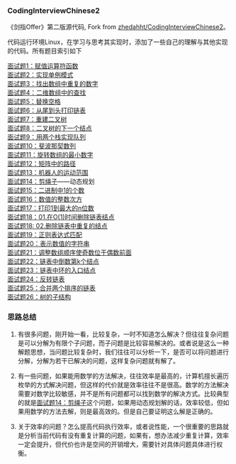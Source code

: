 ### CodingInterviewChinese2
《剑指Offer》第二版源代码, Fork from [zhedahht/CodingInterviewChinese2](https://github.com/zhedahht/CodingInterviewChinese2)。

代码运行环境Linux，在学习与思考其实现时，添加了一些自己的理解与其他实现的代码。所有题目索引如下

[面试题1：赋值运算符函数](./01_AssignmentOperator/AssignmentOperator.cpp)           
[面试题2：实现单例模式](./02_Singleton/singleton.cpp)                  
[面试题3：找出数组中重复的数字](./03_DuplicationInArray)        
[面试题4：二维数组中的查找](./04_FindInPartiallySortedMatrix/FindInPartiallySortedMatrix.cpp)           
[面试题5：替换空格](./05_ReplaceSpaces/ReplaceSpaces.cpp)           
[面试题6：从尾到头打印链表](./06_PrintListInReversedOrder/PrintListInReversedOrder.cpp)             
[面试题7：重建二叉树](./07_ConstructBinaryTree/ConstructBinaryTree.cpp)         
[面试题8：二叉树的下一个结点](./08_NextNodeInBinaryTrees/NextNodeInBinaryTrees.cpp)             
[面试题9：用两个栈实现队列](./09_QueueWithTwoStacks/QueueWithTwoStacks.cpp)             
[面试题10：斐波那契数列](./10_Fibonacci/Fibonacci.cpp)              
[面试题11：旋转数组的最小数字](./11_MinNumberInRotatedArray/MinNumberInRotatedArray.cpp)            
[面试题12：矩阵中的路径](./12_StringPathInMatrix/StringPathInMatrix.cpp)            
[面试题13：机器人的运动范围](./13_RobotMove/RobotMove.cpp)          
[面试题14：剪绳子](./14_CuttingRope/CuttingRope.cpp)——动态规划              
[面试题15：二进制中1的个数](./15_NumberOf1Binary/NumberOf1InBinary.cpp)         
[面试题16：数值的整数次方](./16_Power/Power.cpp)            
[面试题17：打印1到最大的n位数](./17_Print1ToMaxOfNDigits/Print1ToMaxOfNDigits.cpp)          
[面试题18：01.在O(1)时间删除链表结点](./18_01_DeleteNodeInList/DeleteNodeInList.cpp)            
[面试题18: 02.删除链表中重复的结点](./18_02_DeleteDuplicatedNode/DeleteDuplicatedNode.cpp)          
[面试题19：正则表达式匹配](./19_RegularExpressionsMatching/RegularExpressions.cpp)          
[面试题20：表示数值的字符串](./20_NumericStrings/NumericStrings.cpp)            
[面试题21：调整数组顺序使奇数位于偶数前面](./21_ReorderArray/ReorderArray.cpp)          
[面试题22：链表中倒数第k个结点](./22_KthNodeFromEnd/KthNodeFromEnd.cpp)         
[面试题23：链表中环的入口结点](./23_EntryNodeInListLoop/EntryNodeInListLoop.cpp)            
[面试题24：反转链表](./24_ReverseList/ReverseList.cpp)          
[面试题25：合并两个排序的链表](./25_MergeSortedLists/MergeSortedLists.cpp)          
[面试题26：树的子结构](./26_SubstructureInTree/SubstructureInTree.cpp)
### 思路总结

1. 有很多问题，刚开始一看，比较复杂，一时不知道怎么解决？但往往复杂问题是可以分解为有限个子问题，而子问题是比较容易解决的。或者说是这么一种解题思想，当问题比较复杂时，我们往往可以分析一下，是否可以将问题进行分解，分解为若干已解决的问题，这样复杂问题就有解了。     

2. 有一些问题，如果能用数学的方法解决，往往效率是最高的，计算机擅长遍历枚举的方式解决问题，但这样的代价就是效率往往不是很高。数学的方法解决需要对数学比较敏感，并不是所有问题都可以找到数学的解决方式。比较典型的就是[面试题14：剪绳子](./14_CuttingRope)这个问题，如果用动态规划解的话，效率较低，但如果用数学的方法去解，则是最高效的。但是自己要证明这么解是正确的。

3. 关于效率的问题？怎么提高代码执行效率，或者说性能，一个很重要的思路就是分析当前代码有没有重复计算的问题，如果有，想办法减少重复计算，效率一定会提升，但代价也许是空间的开销增大，需要针对具体问题具体进行权衡。